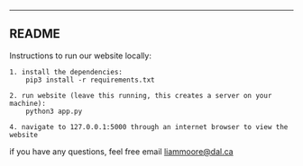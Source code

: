 ----------
README
----------

Instructions to run our website locally:
    
    1. install the dependencies:
        pip3 install -r requirements.txt

    2. run website (leave this running, this creates a server on your machine):
        python3 app.py

    4. navigate to 127.0.0.1:5000 through an internet browser to view the website

if you have any questions, feel free email liammoore@dal.ca